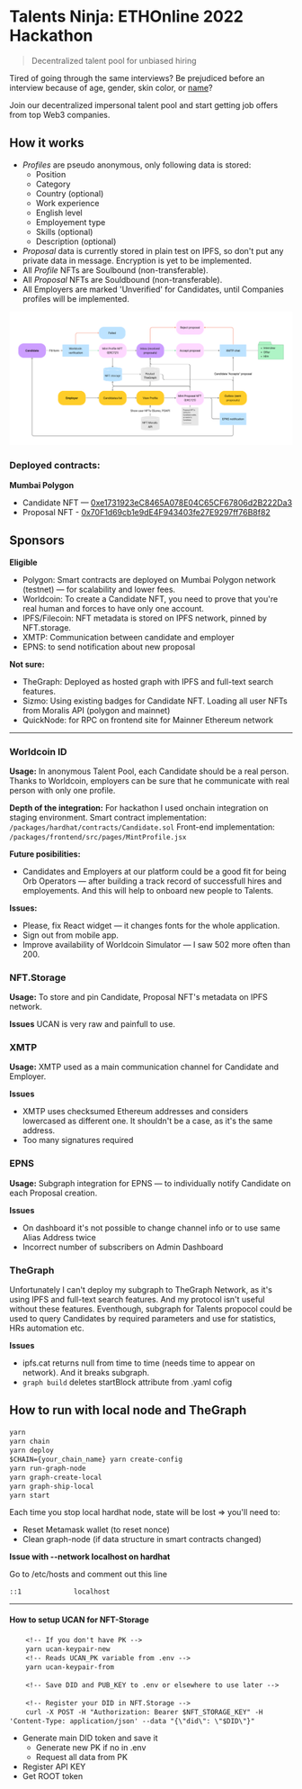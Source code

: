 # Talents Ninja: ETHOnline 2022 Hackathon

> Decentralized talent pool for unbiased hiring

Tired of going through the same interviews? Be prejudiced before an
interview because of age, gender, skin color, or [name](https://www.raconteur.net/hr/diversity-inclusion/ethnic-name-bias/)?

Join our decentralized impersonal talent pool and start getting job
offers from top Web3 companies.

## How it works

- _Profiles_ are pseudo anonymous, only following data is stored:
  - Position
  - Category
  - Country (optional)
  - Work experience
  - English level
  - Employement type
  - Skills (optional)
  - Description (optional)
- _Proposal_ data is currently stored in plain test on IPFS, so don't put any private data in message. Encryption is yet to be implemented.
- All _Profile_ NFTs are Soulbound (non-transferable).
- All _Proposal_ NFTs are Souldbound (non-transferable).
- All Employers are marked 'Unverified' for Candidates, until Companies profiles will be implemented.

![Flowchart](assets/chart2.png)

### Deployed contracts:

**Mumbai Polygon**

- Candidate NFT — [0xe1731923eC8465A078E04C65CF67806d2B222Da3](https://mumbai.polygonscan.com/address/0xe1731923eC8465A078E04C65CF67806d2B222Da3)
- Proposal NFT - [0x70F1d69cb1e9dE4F943403fe27E9297ff76B8f82](https://mumbai.polygonscan.com/address/0x70F1d69cb1e9dE4F943403fe27E9297ff76B8f82)

## Sponsors

**Eligible**

- Polygon: Smart contracts are deployed on Mumbai Polygon network (testnet) — for scalability and lower fees.
- Worldcoin: To create a Candidate NFT, you need to prove that you're real human and forces to have only one account.
- IPFS/Filecoin: NFT metadata is stored on IPFS network, pinned by NFT.storage.
- XMTP: Communication between candidate and employer
- EPNS: to send notification about new proposal

**Not sure:**

- TheGraph: Deployed as hosted graph with IPFS and full-text search features.
- Sizmo: Using existing badges for Candidate NFT. Loading all user NFTs from Moralis API (polygon and mainnet)
- QuickNode: for RPC on frontend site for Mainner Ethereum network

---

### Worldcoin ID

**Usage:**
In anonymous Talent Pool, each Candidate should be a real person. Thanks to Worldcoin, employers can be sure that he communicate with real person with only one profile.

**Depth of the integration:**
For hackathon I used onchain integration on staging environment.
Smart contract implementation: `/packages/hardhat/contracts/Candidate.sol`
Front-end implementation: `/packages/frontend/src/pages/MintProfile.jsx`

**Future posibilities:**

- Candidates and Employers at our platform could be a good fit for being Orb Operators — after building a track record of successfull hires and employements. And this will help to onboard new people to Talents.

**Issues:**

- Please, fix React widget — it changes fonts for the whole application.
- Sign out from mobile app.
- Improve availability of Worldcoin Simulator — I saw 502 more often than 200.

### NFT.Storage

**Usage:**
To store and pin Candidate, Proposal NFT's metadata on IPFS network.

**Issues**
UCAN is very raw and painfull to use.

### XMTP

**Usage:**
XMTP used as a main communication channel for Candidate and Employer.

**Issues**

- XMTP uses checksumed Ethereum addresses and considers lowercased as different one. It shouldn't be a case, as it's the same address.
- Too many signatures required

### EPNS

**Usage:**
Subgraph integration for EPNS — to individually notify Candidate on each Proposal creation.

**Issues**

- On dashboard it's not possible to change channel info or to use same Alias Address twice
- Incorrect number of subscribers on Admin Dashboard

### TheGraph

Unfortunately I can't deploy my subgraph to TheGraph Network, as it's using IPFS and full-text search features. And my protocol isn't useful without these features. Eventhough, subgraph for Talents propocol could be used to query Candidates by required parameters and use for statistics, HRs automation etc.

**Issues**

- ipfs.cat returns null from time to time (needs time to appear on network). And it breaks subgraph.
- `graph build` deletes startBlock attribute from .yaml cofig

## How to run with local node and TheGraph

```
yarn
yarn chain
yarn deploy
$CHAIN={your_chain_name} yarn create-config
yarn run-graph-node
yarn graph-create-local
yarn graph-ship-local
yarn start
```

Each time you stop local hardhat node, state will be lost => you'll need to:

- Reset Metamask wallet (to reset nonce)
- Clean graph-node (if data structure in smart contracts changed)

**Issue with --network localhost on hardhat**

Go to /etc/hosts and comment out this line

```
::1             localhost
```

---

#### How to setup UCAN for NFT-Storage

```
    <!-- If you don't have PK -->
    yarn ucan-keypair-new
    <!-- Reads UCAN_PK variable from .env -->
    yarn ucan-keypair-from

    <!-- Save DID and PUB_KEY to .env or elsewhere to use later -->

    <!-- Register your DID in NFT.Storage -->
    curl -X POST -H "Authorization: Bearer $NFT_STORAGE_KEY" -H 'Content-Type: application/json' --data "{\"did\": \"$DID\"}"
```

- Generate main DID token and save it
  - Generate new PK if no in .env
  - Request all data from PK
- Register API KEY
- Get ROOT token
